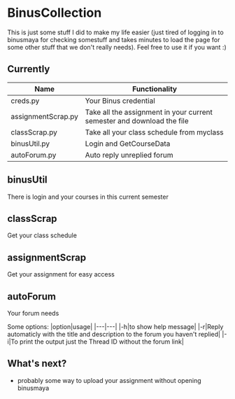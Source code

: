 # BinusCollection

This is just some stuff I did to make my life easier (just tired of logging in to binusmaya for checking somestuff and takes minutes to load the page for some other stuff that we don't really needs). Feel free to use it if you want :)

## Currently

|Name|Functionality|
|---|---|
|creds.py|Your Binus credential|
|assignmentScrap.py|Take all the assignment in your current semester and download the file|
|classScrap.py|Take all your class schedule from myclass|
|binusUtil.py|Login and GetCourseData|
|autoForum.py|Auto reply unreplied forum|

## binusUtil
There is login and your courses in this current semester

## classScrap
Get your class schedule

## assignmentScrap
Get your assignment for easy access

## autoForum
Your forum needs

Some options:
|option|usage|
|---|---|
|-h|to show help message|
|-r|Reply automaticly with the title and description to the forum you haven't replied|
|-i|To print the output just the Thread ID without the forum link|

## What's next?

- probably some way to upload your assignment without opening binusmaya